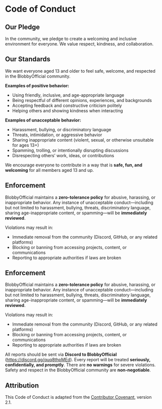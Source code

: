 # Code of Conduct

## Our Pledge
In the community, we pledge to create a welcoming and inclusive environment for everyone. We value respect, kindness, and collaboration.

## Our Standards
We want everyone aged 13 and older to feel safe, welcome, and respected in the BlobbyOfficial community.

**Examples of positive behavior:**
- Using friendly, inclusive, and age-appropriate language  
- Being respectful of different opinions, experiences, and backgrounds  
- Accepting feedback and constructive criticism politely  
- Helping others and showing kindness when interacting  

**Examples of unacceptable behavior:**
- Harassment, bullying, or discriminatory language  
- Threats, intimidation, or aggressive behavior  
- Sharing inappropriate content (violent, sexual, or otherwise unsuitable for ages 13+)  
- Spamming, trolling, or intentionally disrupting discussions  
- Disrespecting others’ work, ideas, or contributions  

We encourage everyone to contribute in a way that is **safe, fun, and welcoming** for all members aged 13 and up.


## Enforcement
BlobbyOfficial maintains a **zero-tolerance policy** for abusive, harassing, or inappropriate behavior. Any instance of unacceptable conduct—including but not limited to harassment, bullying, threats, discriminatory language, sharing age-inappropriate content, or spamming—will be **immediately reviewed**.  

Violations may result in:  
- Immediate removal from the community (Discord, GitHub, or any related platforms)  
- Blocking or banning from accessing projects, content, or communications  
- Reporting to appropriate authorities if laws are broken  

## Enforcement
BlobbyOfficial maintains a **zero-tolerance policy** for abusive, harassing, or inappropriate behavior. Any instance of unacceptable conduct—including but not limited to harassment, bullying, threats, discriminatory language, sharing age-inappropriate content, or spamming—will be **immediately reviewed**.  

Violations may result in:  
- Immediate removal from the community (Discord, GitHub, or any related platforms)  
- Blocking or banning from accessing projects, content, or communications  
- Reporting to appropriate authorities if laws are broken  

All reports should be sent via **Discord to BlobbyOfficial** (https://discord.gg/quq8thpMEd). Every report will be treated **seriously, confidentially, and promptly**. There are **no warnings** for severe violations. Safety and respect in the BlobbyOfficial community are **non-negotiable**.  

## Attribution
This Code of Conduct is adapted from the [Contributor Covenant](https://www.contributor-covenant.org/), version 2.1.
